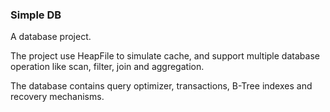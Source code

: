### Simple DB

A database project.

The project use HeapFile to simulate cache, and support multiple database operation like scan, filter, join and aggregation.

The database contains query optimizer, transactions, B-Tree indexes and recovery mechanisms.
